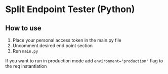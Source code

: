 # Split Endpoint Tester (Python)
## How to use
1. Place your personal access token in the main.py file
2. Uncomment desired end point section
3. Run `main.py`

If you want to run in production mode add `environment="production"` flag to the req instantiation
